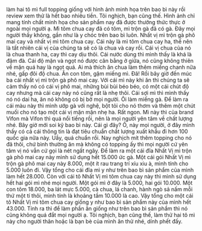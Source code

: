 làm hai tô mì full topping giống với hình ảnh minh họa trên bao bì này rồi review xem thử là hết bao nhiêu tiền. Tôi nghịch, bạn cũng thế. Hình ảnh chỉ mang tính chất minh họa cho sản phẩm nay đã được thưởng thức thực ở ngoài mọi người ạ. Mì tôm chua cay đã có tôm, mì trộn gà đã có gà. Đây mọi người thấy không, gần như là y chóc trên bao bì luôn. Nhất vị mì trộn gà phô mai cay và nhất vị mì tôm chua cay. Cái này là mì tôm chua cay ha, thế nên là tất nhiên cái vị của chúng ta sẽ có là chua và cay rồi. Cái vị chua của nó là chua thanh ha, cay thì cay dịu thôi. Cái nước dùng thì mình thấy là khá là đậm đà. Cái độ mặn và ngọt nó được cân bằng ở giữa, nó cũng không thiên về mặn quá hay là ngọt quá. Ai mà thích ăn chua làm thêm miếng chanh nữa nhé, gấp đôi độ chua. Ăn con tôm, gặm miếng mì. Đã! Rồi bây giờ đến múc ba cái nhất vị mì trộn gà phô mai cay. Với cái mì này khi ăn thì chúng ta sẽ cảm thấy nó có cái vị phô mai, những bùi bùi béo béo, có một cái chút độ cay nhưng mà cái cay này nó cũng rất là nhẹ thôi. Cái sợi mì thì mình thấy nó nó dai ha, ăn nó không có bị bở mọi người. Ôi làm miếng gà. Để làm ra cái màu này thì mình ướp gà với nghệ, bột tỏi cho nó thơm và thêm một chút muối cho nó tạo một cái vị mặn mặn nhẹ ha. Rất ngon. Mì này thì của brand Vifon mà Vifon thì quá nổi tiếng rồi, nên là mọi người yên tâm về chất lượng nhé. Bây giờ mới soi kỹ bao bì này. Cái gì đây? Ô, này mọi người, ở đây mình thấy có cả cái thông tin là đạt tiêu chuẩn chất lượng xuất khẩu đi hơn 100 quốc gia nữa này. Uầy, quá chuẩn rồi. Nay nghịch mít thêm topping cho nó đã thôi, chứ bình thường ăn mà không có topping ấy thì mọi người cứ yên tâm vị nó vẫn cứ gọi là nét ngất ngây. Để làm ra một cái đĩa Nhất Vị mì trộn gà phô mai cay này mình sử dụng hết 15.000 ức gà. Một cái gói Nhất Vị mì trộn gà phô mai cay này 8.000, một ít rau trang trí xíu xiu à, mình tính cho 5.000 luôn đi. Vậy tổng cho cái đĩa mì y như trên bao bì sản phẩm của mình làm hết 28.000. Còn với cái tô Nhất Vị mì tôm chua cay này thì mình sử dụng hết hai gói mì nhé mọi người. Một gói mì ở đây là 5.000, hai gói 10.000. Một con tôm 18.000, ba lát mực 5.000, cà chua, lá chanh, hành ngò sả nấm mỗi thứ một tí thôi, mình tính là khoảng tầm 10.000 là cao. Vậy tổng cho một cái tô Nhất Vị mì tôm chua cay giống y như bao bì sản phẩm này của mình hết 43.000. Tính ra thì để làm phần ăn giống như trên bao bì sản phẩm thì nó cũng không quá đắt mọi người ạ. Tôi nghịch, bạn cũng thế, làm thử hai tô mì này cho người thân hoặc là bạn bè của mình ăn thử nhé, dính phết đấy.